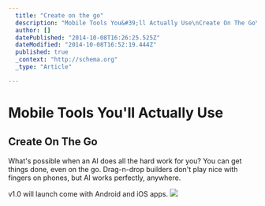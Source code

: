 ```yaml
---
  title: "Create on the go"
  description: "Mobile Tools You&#39;ll Actually Use\nCreate On The Go\nWhat&#39;s possible when an AI does all the hard work for you? You can get things done, even on the go. Dr"
  author: []
  datePublished: "2014-10-08T16:26:25.525Z"
  dateModified: "2014-10-08T16:52:19.444Z"
  published: true
  _context: "http://schema.org"
  _type: "Article"

---
```

# Mobile Tools You'll Actually Use

## Create On The Go

What's possible when an AI does all the hard work for you? You can get things done, even on the go. Drag-n-drop builders don't play nice with fingers on phones, but AI works perfectly, anywhere.

v1.0 will launch come with Android and iOS apps.
![](https://s3-us-west-2.amazonaws.com/cdn.thegrid.io/assets/images/phone.jpg)